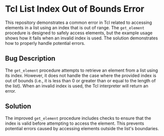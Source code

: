 # Tcl List Index Out of Bounds Error

This repository demonstrates a common error in Tcl related to accessing elements in a list using an index that is out of range.  The `get_element` procedure is designed to safely access elements, but the example usage shows how it fails when an invalid index is used. The solution demonstrates how to properly handle potential errors.

## Bug Description
The `get_element` procedure attempts to retrieve an element from a list using its index. However, it does not handle the case where the provided index is out of bounds (i.e., it is less than 0 or greater than or equal to the length of the list). When an invalid index is used, the Tcl interpreter will return an error. 

## Solution
The improved `get_element` procedure includes checks to ensure that the index is valid before attempting to access the element. This prevents potential errors caused by accessing elements outside the list's boundaries.